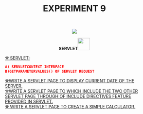 <h1 align="center">EXPERIMENT 9</h1>
<!-- PROJECT LOGO -->
<br />
<p align="center">
  <a href="https://github.com/DHANOLA/CLASS-NOTIX/tree/root/SEMESTER%204/OBJECT-ORIENTED%20PROGRAMMING%20LAB/EXPERIMENT%209">
    <img src="https://media.giphy.com/media/xT0xenLh8rnYKD9lYY/giphy.gif" >
  </a>

  

  <p align="center">
  <b>SERVLET<img src="https://media.giphy.com/media/wH4rY2nPnEnp6/giphy.gif" width="40" height="40" /></b>
    <br />
   
  </p>
</p>

<!-- TABLE OF CONTENTS -->

  <ol>
<a href="https://github.com/DHANOLA/CLASS-NOTIX/tree/root/SEMESTER%204/OBJECT-ORIENTED%20PROGRAMMING%20LAB/EXPERIMENT%209/1" style="color: ">⚒️ SERVLET: </a><br />
  
  ```  json
A) SERVLETCONTEXT INTERFACE  
B)GETPARAMETERVALUES() OF SERVLET REQUEST
  ```
  <a href="https://github.com/DHANOLA/CLASS-NOTIX/tree/root/SEMESTER%204/OBJECT-ORIENTED%20PROGRAMMING%20LAB/EXPERIMENT%209/1" style="color: ">⚒️WRITE A SERVLET PAGE TO DISPLAY CURRENT DATE OF THE SERVER.</a><br />
     <a href="https://github.com/DHANOLA/CLASS-NOTIX/tree/root/SEMESTER%204/OBJECT-ORIENTED%20PROGRAMMING%20LAB/EXPERIMENT%209/1" style="color: ">⚒️WRITE A SERVLET PAGE TO WHICH INCLUDE THE TWO OTHER SERVLET PAGE THROUGH OF INCLUDE DIRECTIVES FEATURE PROVIDED IN SERVLET.</a><br />
     <a href="https://github.com/DHANOLA/CLASS-NOTIX/tree/root/SEMESTER%204/OBJECT-ORIENTED%20PROGRAMMING%20LAB/EXPERIMENT%209/1" style="color: ">⚒️ WRITE A SERVLET PAGE TO CREATE A SIMPLE CALCULATOR. </a><br />
     
    
  </ol>
</details>


  
